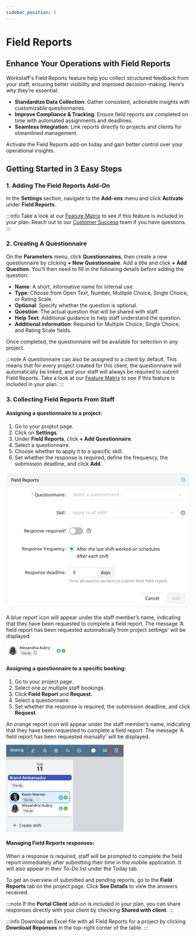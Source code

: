 ```yaml
---
sidebar_position: 3
---
```


# Field Reports

## Enhance Your Operations with Field Reports

Workstaff's Field Reports feature help you collect structured feedback from your staff, ensuring better visibility and improved decision-making. Here’s why they’re essential:
- **Standardize Data Collection**: Gather consistent, actionable insights with customizable questionnaires.
- **Improve Compliance & Tracking**: Ensure field reports are completed on time with automated assignments and deadlines.
- **Seamless Integration**: Link reports directly to projects and clients for streamlined management.

Activate the Field Reports add-on today and gain better control over your operational insights.

## Getting Started in 3 Easy Steps

### 1. Adding The Field Reports Add-On

In the **Settings** section, navigate to the **Add-ons** menu and click **Activate** under **Field Reports**.

:::info
Take a look at our [Feature Matrix](../features-matrix.md) to see if this feature is included in your plan. Reach out to our [Customer Success](mailto:customer.success@workstaff.app) team if you have questions.
:::

### 2. Creating A Questionnaire

On the **Parameters** menu, click **Questionnaires**, then create a new questionnaire by clicking **+ New Questionnaire**. Add a title and click **+ Add Question**. You'll then need to fill in the following details before adding the question:
- **Name**: A short, informative name for internal use.
- **Type**: Choose from Open Text, Number, Multiple Choice, Single Choice, or Rating Scale.
- **Optional**: Specify whether the question is optional.
- **Question**: The actual question that will be shared with staff.
- **Help Text**: Additional guidance to help staff understand the question.
- **Additional information**: Required for Multiple Choice, Single Choice, and Rating Scale fields.

Once completed, the questionnaire will be available for selection in any project.

:::note
A questionnaire can also be assigned to a client by default. This means that for every project created for this client, the questionnaire will automatically be linked, and your staff will always be required to submit Field Reports. Take a look at our [Feature Matrix](../features-matrix.md) to see if this feature is included in your plan.
:::

### 3. Collecting Field Reports From Staff

#### Assigning a questionnaire to a project:

1. Go to your project page.
2. Click on **Settings**.
3. Under **Field Reports**, click **+ Add Questionnaire**.
4. Select a questionnaire.
5. Choose whether to apply it to a specific skill.
6. Set whether the response is required, define the frequency, the submission deadline, and click **Add**.

![Field Reports setup](./Images/field-reports-setup.png)

A blue report icon will appear under the staff member’s name, indicating that they have been requested to complete a field report. The message ‘A field report has been requested automatically from project settings’ will be displayed.

![Field Reports requested automatically](./Images/requested-automatically.png)

#### Assigning a questionnaire to a specific booking:

1. Go to your project page.
2. Select one or multiple staff bookings.
3. Click **Field Report** and **Request**.
4. Select a questionnaire.
5. Set whether the response is required, the submission deadline, and click **Request**.

An orange report icon will appear under the staff member’s name, indicating that they have been requested to complete a field report. The message ‘A field report has been requested manually’ will be displayed.

![Field Reports requested manually](./Images/requested-manually.png)

#### Managing Field Reports responses:

When a response is required, staff will be prompted to complete the field report immediately after submitting their time in the mobile application. It will also appear in their To-Do list under the Today tab.

To get an overview of submitted and pending reports, go to the **Field Reports** tab on the project page. Click **See Details** to view the answers received.

:::note
If the **Portal Client** add-on is included in your plan, you can share responses directly with your client by checking **Shared with client**.
:::

:::info
Download an Excel file with all Field Reports for a project by clicking **Download Reponses** in the top-right corner of the table.
:::
